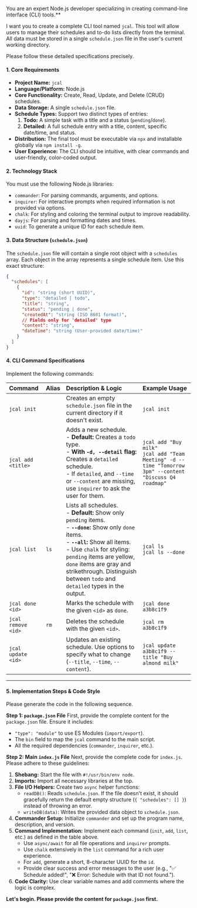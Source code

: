 
You are an expert Node.js developer specializing in creating command-line interface (CLI) tools.**

I want you to create a complete CLI tool named `jcal`. This tool will allow users to manage their schedules and to-do lists directly from the terminal. All data must be stored in a single `schedule.json` file in the user's current working directory.

Please follow these detailed specifications precisely.

#### **1. Core Requirements**

*   **Project Name:** `jcal`
*   **Language/Platform:** Node.js
*   **Core Functionality:** Create, Read, Update, and Delete (CRUD) schedules.
*   **Data Storage:** A single `schedule.json` file.
*   **Schedule Types:** Support two distinct types of entries:
    1.  **Todo:** A simple task with a title and a status (`pending`/`done`).
    2.  **Detailed:** A full schedule entry with a title, content, specific date/time, and status.
*   **Distribution:** The final tool must be executable via `npx` and installable globally via `npm install -g`.
*   **User Experience:** The CLI should be intuitive, with clear commands and user-friendly, color-coded output.

#### **2. Technology Stack**

You must use the following Node.js libraries:
*   `commander`: For parsing commands, arguments, and options.
*   `inquirer`: For interactive prompts when required information is not provided via options.
*   `chalk`: For styling and coloring the terminal output to improve readability.
*   `dayjs`: For parsing and formatting dates and times.
*   `uuid`: To generate a unique ID for each schedule item.

#### **3. Data Structure (`schedule.json`)**

The `schedule.json` file will contain a single root object with a `schedules` array. Each object in the array represents a single schedule item. Use this exact structure:

```json
{
  "schedules": [
    {
      "id": "string (short UUID)",
      "type": "detailed | todo",
      "title": "string",
      "status": "pending | done",
      "createdAt": "string (ISO 8601 format)",
      // Fields only for 'detailed' type
      "content": "string",
      "dateTime": "string (User-provided date/time)"
    }
  ]
}
```

#### **4. CLI Command Specifications**

Implement the following commands:

| Command | Alias | Description & Logic | Example Usage |
| :--- | :--- | :--- | :--- |
| `jcal init` | | Creates an empty `schedule.json` file in the current directory if it doesn't exist. | `jcal init` |
| `jcal add <title>` | | Adds a new schedule. <br>- **Default:** Creates a `todo` type. <br>- **With `-d, --detail` flag:** Creates a `detailed` schedule. <br>- If `detailed`, and `--time` or `--content` are missing, use `inquirer` to ask the user for them. | `jcal add "Buy milk"` <br> `jcal add "Team Meeting" -d --time "Tomorrow 3pm" --content "Discuss Q4 roadmap"` |
| `jcal list` | `ls` | Lists all schedules. <br>- **Default:** Show only `pending` items. <br>- **`--done`:** Show only `done` items. <br>- **`--all`:** Show all items. <br>- Use `chalk` for styling: `pending` items are yellow, `done` items are gray and strikethrough. Distinguish between `todo` and `detailed` types in the output. | `jcal ls` <br> `jcal ls --done` |
| `jcal done <id>` | | Marks the schedule with the given `<id>` as `done`. | `jcal done a3b8c1f9` |
| `jcal remove <id>` | `rm` | Deletes the schedule with the given `<id>`. | `jcal rm a3b8c1f9` |
| `jcal update <id>` | | Updates an existing schedule. Use options to specify what to change (`--title`, `--time`, `--content`). | `jcal update a3b8c1f9 --title "Buy almond milk"` |

---

#### **5. Implementation Steps & Code Style**

Please generate the code in the following sequence.

**Step 1: `package.json` File**
First, provide the complete content for the `package.json` file. Ensure it includes:
*   `"type": "module"` to use ES Modules (`import/export`).
*   The `bin` field to map the `jcal` command to the main script.
*   All the required dependencies (`commander`, `inquirer`, etc.).

**Step 2: Main `index.js` File**
Next, provide the complete code for `index.js`. Please adhere to these guidelines:
1.  **Shebang:** Start the file with `#!/usr/bin/env node`.
2.  **Imports:** Import all necessary libraries at the top.
3.  **File I/O Helpers:** Create two `async` helper functions:
    *   `readDB()`: Reads `schedule.json`. If the file doesn't exist, it should gracefully return the default empty structure (`{ "schedules": [] }`) instead of throwing an error.
    *   `writeDB(data)`: Writes the provided data object to `schedule.json`.
4.  **Commander Setup:** Initialize `commander` and set up the program name, description, and version.
5.  **Command Implementation:** Implement each command (`init`, `add`, `list`, etc.) as defined in the table above.
    *   Use `async/await` for all file operations and `inquirer` prompts.
    *   Use `chalk` extensively in the `list` command for a rich user experience.
    *   For `add`, generate a short, 8-character UUID for the `id`.
    *   Provide clear success and error messages to the user (e.g., "✅ Schedule added!", "❌ Error: Schedule with that ID not found.").
6.  **Code Clarity:** Use clear variable names and add comments where the logic is complex.

**Let's begin. Please provide the content for `package.json` first.**
